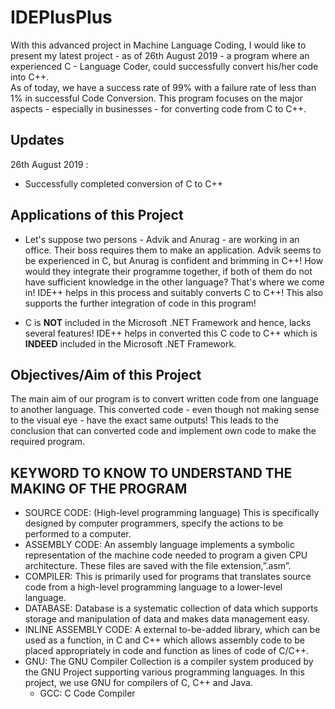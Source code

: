 # IDEPlusPlus
With this advanced project in Machine Language Coding, I would like to present my latest project - as of 26th August 2019 - a    program where an experienced C - Language Coder, could successfully convert his/her code into C++.
<br>
As of today, we have a success rate of 99% with a failure rate of less than 1% in successful Code Conversion. This program focuses on the major aspects - especially in businesses - for converting code from C to C++.

## Updates
26th August 2019 :
- Successfully completed conversion of C to C++

## Applications of this Project
- Let's suppose two persons - Advik and Anurag - are working in an office. Their boss requires them to make an application. Advik seems to be experienced in C, but Anurag is confident and brimming in C++! How would they integrate their programme together, if both of them do not have sufficient knowledge in the other language?
That's where we come in! IDE++ helps in this process and suitably converts C to C++! This also supports the further integration of code in this program!

- C is **NOT** included in the Microsoft .NET Framework and hence, lacks several features! IDE++ helps in converted this C code to C++ which is **INDEED** included in the Microsoft .NET Framework. 

## Objectives/Aim of this Project
The main aim of our program is to convert written code from one language to another language. This converted code - even though not making sense to the visual eye -  have the exact same outputs!  This leads to the conclusion that can converted code and implement own code to make the required program. 

## KEYWORD TO KNOW TO UNDERSTAND THE MAKING OF THE PROGRAM
- SOURCE CODE: (High-level programming language) This is specifically designed by computer programmers, specify the actions to be performed to a computer.
- ASSEMBLY CODE: An assembly language implements a symbolic representation of the machine code needed to program a given CPU architecture. These files are saved with the file extension,”.asm”.
- COMPILER:  This is primarily used for programs that translates source code from a high-level programming language to a lower-level language. 
- DATABASE:  Database is a systematic collection of data which supports storage and manipulation of data and  makes data management easy.
- INLINE ASSEMBLY CODE: A external to-be-added library, which can be used as a function, in C and C++ which allows assembly code to be placed appropriately in code and function as lines of code of C/C++.
- GNU: The GNU Compiler Collection is a compiler system produced by the GNU Project supporting various programming languages. In this project, we use GNU for compilers of C, C++ and Java.
  - GCC: C Code Compiler
